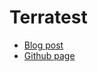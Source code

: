# Terratest

- [Blog post](https://blog.gruntwork.io/open-sourcing-terratest-a-swiss-army-knife-for-testing-infrastructure-code-5d883336fcd5)
- [Github page](https://github.com/gruntwork-io/terratest)
